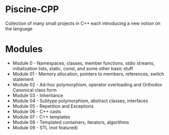 # Piscine-CPP
Collection of many small projects in C++ each introducing a new notion on the language

# Modules
- Module 0 - Namespaces, classes, member functions, stdio streams, initialization lists, static, const, and some other basic stuff
- Module 01 - Memory allocation, pointers to members, references, switch statement
- Module 02 - Ad-hoc polymorphism, operator overloading and Orthodox Canonical class form
- Module 03 - Inheritance
- Module 04 - Subtype polymorphism, abstract classes, interfaces
- Module 05 - Repetition and Exceptions
- Module 06 - C++ casts
- Module 07 - C++ templates
- Module 08 - Templated containers, iterators, algorithms
- Module 09 - STL (not featured)
